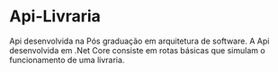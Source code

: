 # Api-Livraria
Api desenvolvida na Pós graduação em arquitetura de software. A Api desenvolvida em .Net Core consiste em rotas básicas que simulam o funcionamento de uma livraria.
